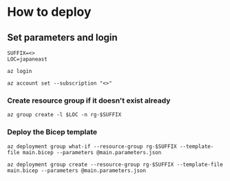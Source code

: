 # How to deploy
## Set parameters and login
```
SUFFIX=<>
LOC=japaneast

az login

az account set --subscription "<>"
```
### Create resource group if it doesn't exist already
```
az group create -l $LOC -n rg-$SUFFIX
```
### Deploy the Bicep template
```
az deployment group what-if --resource-group rg-$SUFFIX --template-file main.bicep --parameters @main.parameters.json

az deployment group create --resource-group rg-$SUFFIX --template-file main.bicep --parameters @main.parameters.json
```